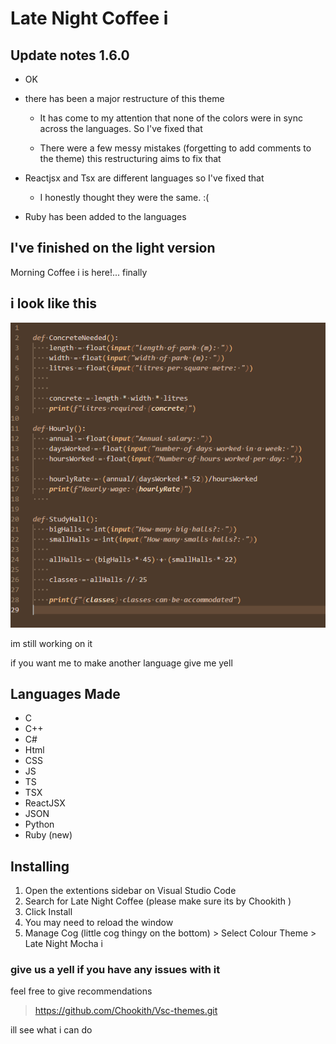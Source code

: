 # Late Night Coffee i

## Update notes 1.6.0

- OK

- there has been a major restructure of this theme

  - It has come to my attention that none of the colors were in sync across the languages. So I've fixed that

  - There were a few messy mistakes (forgetting to add comments to the theme) this restructuring aims to fix that

- Reactjsx and Tsx are different languages so I've fixed that

  - I honestly thought they were the same. :(

- Ruby has been added to the languages

## I've finished on the light version

Morning Coffee i is here!... finally

## i look like this

![Mocha Code Example](https://raw.githubusercontent.com/Chookith/Late-Night-Mocha-i/main/images/updated%20late%20nioght%20mocha%20theme.png)

im still working on it

if you want me to make another language give me yell

## Languages Made

- C
- C++
- C#
- Html
- CSS
- JS
- TS
- TSX
- ReactJSX
- JSON
- Python
- Ruby (new)

## Installing

1. Open the extentions sidebar on Visual Studio Code
1. Search for Late Night Coffee (please make sure its by Chookith )
1. Click Install
1. You may need to reload the window
1. Manage Cog (little cog thingy on the bottom) > Select Colour Theme > Late Night Mocha i

### give us a yell if you have any issues with it

feel free to give recommendations

> https://github.com/Chookith/Vsc-themes.git

ill see what i can do
